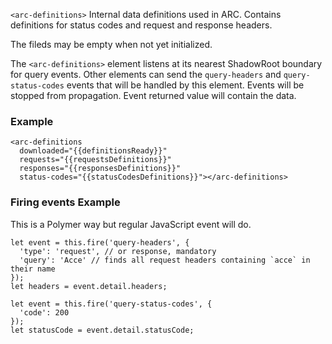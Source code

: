 
`<arc-definitions>` Internal data definitions used in ARC. Contains definitions for status codes and
request and response headers.

The fileds may be empty when not yet initialized.

The `<arc-definitions>` element listens at its nearest ShadowRoot boundary for query events.
Other elements can send the `query-headers` and `query-status-codes` events that will be
handled by this element. Events will be stopped from propagation. Event returned value will
contain the data.

### Example
```
<arc-definitions
  downloaded="{{definitionsReady}}"
  requests="{{requestsDefinitions}}"
  responses="{{responsesDefinitions}}"
  status-codes="{{statusCodesDefinitions}}"></arc-definitions>
```

### Firing events Example
This is a Polymer way but regular JavaScript event will do.
```
let event = this.fire('query-headers', {
  'type': 'request', // or response, mandatory
  'query': 'Acce' // finds all request headers containing `acce` in their name
});
let headers = event.detail.headers;
```

```
let event = this.fire('query-status-codes', {
  'code': 200
});
let statusCode = event.detail.statusCode;
```

